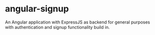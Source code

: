 # angular-signup

An Angular application with ExpressJS as backend for general purposes with authentication and signup functionality build in.
